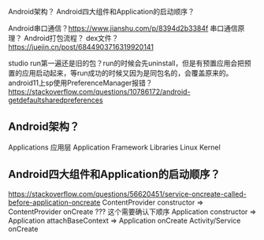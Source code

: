 

Android架构？
Android四大组件和Application的启动顺序？


Android串口通信？https://www.jianshu.com/p/8394d2b3384f
串口通信原理？
Android打包流程？
dex文件？https://juejin.cn/post/6844903716319920141




studio run第一遍还是旧的包？run的时候会先uninstall，但是有预置应用会把预置的应用启动起来，等run成功的时候又因为是同包名的，会覆盖原来的。
android11上sp使用PreferenceManager报错？https://stackoverflow.com/questions/10786172/android-getdefaultsharedpreferences





## Android架构？
Applications 应用层
Application Framework
Libraries
Linux Kernel

## Android四大组件和Application的启动顺序？
https://stackoverflow.com/questions/56620451/service-oncreate-called-before-application-oncreate
ContentProvider constructor => ContentProvider onCreate ??? 这个需要确认下顺序
Application constructor => Application attachBaseContext => Application onCreate
Activity/Service onCreate



